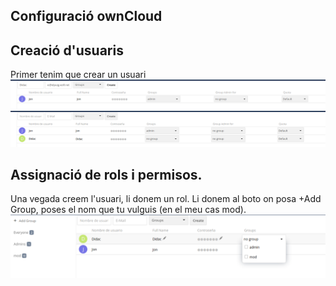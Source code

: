 ## Configuració ownCloud


## Creació d'usuaris

Primer tenim que crear un usuari
<img src="Captura desde 2024-11-08 14-00-27.png">
<img src="Captura desde 2024-11-08 14-00-45.png">

## Assignació de rols i permisos.

Una vegada creem l'usuari, li donem un rol. Li donem al boto on posa +Add Group, poses el nom que tu vulguis (en el meu cas mod).
<img src="Captura desde 2024-11-08 14-21-16.png">
